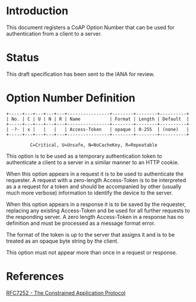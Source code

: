 # Introduction

This document registers a CoAP Option Number that can be used for
authentication from a client to a server.

# Status

This draft specification has been sent to the IANA for review.

# Option Number Definition

    +-----+---+---+---+---+----------------+--------+--------+----------+
    | No. | C | U | N | R | Name           | Format | Length | Default  |
    +-----+---+---+---+---+----------------+--------+--------+----------+
    | -?- | x |   |   |   | Access-Token   | opaque | 0-255  | (none)   |
    +-----+---+---+---+---+----------------+--------+--------+----------+

             C=Critical, U=Unsafe, N=NoCacheKey, R=Repeatable

This option is to be used as a temporary authentication token to authenticate
a client to a server in a similar manner to an HTTP cookie.

When this option appears in a request it is to be used to authenticate the
requester. A request with a zero-length Access-Token is to be interpreted as a
a request for a token and should be accompanied by other (usually much more
verbose) information to identify the device to the server.

When this option appears in a response it is to be saved by the requester,
replacing any existing Access-Token and be used for all further requests to the
responding server. A zero length Access-Token in a response has no definition
and must be processed as a message format error.

The format of the token is up to the server that assigns it and is to be treated
as an opaque byte string by the client.

This option must not appear more than once in a request or response.

# References

[RFC7252 - The Constrained Application Protocol](http://tools.ietf.org/html/rfc7252)
